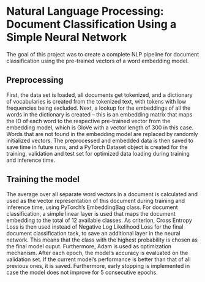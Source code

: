 # Natural Language Processing: Document Classification Using a Simple Neural Network

The goal of this project was to create a complete NLP pipeline for document classification using the pre-trained vectors of a word embedding model.

## Preprocessing
First, the data set is loaded, all documents get tokenized, and a dictionary of vocabularies is created from the tokenized text, with tokens with low frequencies being excluded. Next, a lookup for the embeddings of all the words in the dictionary is created – this is an embedding matrix that maps the ID of each word to the respective pre-trained vector from the embedding model, which is GloVe with a vector length of 300 in this case. Words that are not found in the embedding model are replaced by randomly initialized vectors. The preprocessed and embedded data is then saved to save time in future runs, and a PyTorch Dataset object is created for the training, validation and test set for optimized data loading during training and inference time.

## Training the model
The average over all separate word vectors in a document is calculated and used as the vector representation of this document during training and inference time, using PyTorch’s EmbeddingBag class. For document classification, a simple linear layer is used that maps the document embedding to the total of 12 available classes. As criterion, Cross Entropy Loss is then used instead of Negative Log Likelihood Loss for the final document classification task, to save an additional layer in the neural network. This means that the class with the highest probability is chosen as the final model ouput. Furthermore, Adam is used as optimization mechanism.
After each epoch, the model’s accuracy is evaluated on the validation set. If the current model’s performance is better than that of all previous ones, it is saved. Furthermore, early stopping is implemented in case the model does not improve for 5 consecutive epochs.
